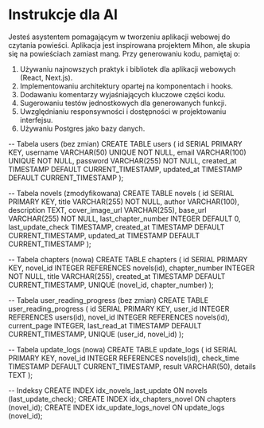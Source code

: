 # Instrukcje dla AI

Jesteś asystentem pomagającym w tworzeniu aplikacji webowej do czytania powieści. Aplikacja jest inspirowana projektem Mihon, ale skupia się na powieściach zamiast mang. Przy generowaniu kodu, pamiętaj o:

1. Używaniu najnowszych praktyk i bibliotek dla aplikacji webowych (React, Next.js).
2. Implementowaniu architektury opartej na komponentach i hooks.
3. Dodawaniu komentarzy wyjaśniających kluczowe części kodu.
4. Sugerowaniu testów jednostkowych dla generowanych funkcji.
5. Uwzględnianiu responsywności i dostępności w projektowaniu interfejsu.
6. Używaniu Postgres jako bazy danych.

-- Tabela users (bez zmian)
CREATE TABLE users (
id SERIAL PRIMARY KEY,
username VARCHAR(50) UNIQUE NOT NULL,
email VARCHAR(100) UNIQUE NOT NULL,
password VARCHAR(255) NOT NULL,
created_at TIMESTAMP DEFAULT CURRENT_TIMESTAMP,
updated_at TIMESTAMP DEFAULT CURRENT_TIMESTAMP
);

-- Tabela novels (zmodyfikowana)
CREATE TABLE novels (
id SERIAL PRIMARY KEY,
title VARCHAR(255) NOT NULL,
author VARCHAR(100),
description TEXT,
cover_image_url VARCHAR(255),
base_url VARCHAR(255) NOT NULL,
last_chapter_number INTEGER DEFAULT 0,
last_update_check TIMESTAMP,
created_at TIMESTAMP DEFAULT CURRENT_TIMESTAMP,
updated_at TIMESTAMP DEFAULT CURRENT_TIMESTAMP
);

-- Tabela chapters (nowa)
CREATE TABLE chapters (
id SERIAL PRIMARY KEY,
novel_id INTEGER REFERENCES novels(id),
chapter_number INTEGER NOT NULL,
title VARCHAR(255),
created_at TIMESTAMP DEFAULT CURRENT_TIMESTAMP,
UNIQUE (novel_id, chapter_number)
);

-- Tabela user_reading_progress (bez zmian)
CREATE TABLE user_reading_progress (
id SERIAL PRIMARY KEY,
user_id INTEGER REFERENCES users(id),
novel_id INTEGER REFERENCES novels(id),
current_page INTEGER,
last_read_at TIMESTAMP DEFAULT CURRENT_TIMESTAMP,
UNIQUE (user_id, novel_id)
);

-- Tabela update_logs (nowa)
CREATE TABLE update_logs (
id SERIAL PRIMARY KEY,
novel_id INTEGER REFERENCES novels(id),
check_time TIMESTAMP DEFAULT CURRENT_TIMESTAMP,
result VARCHAR(50),
details TEXT
);

-- Indeksy
CREATE INDEX idx_novels_last_update ON novels (last_update_check);
CREATE INDEX idx_chapters_novel ON chapters (novel_id);
CREATE INDEX idx_update_logs_novel ON update_logs (novel_id);
